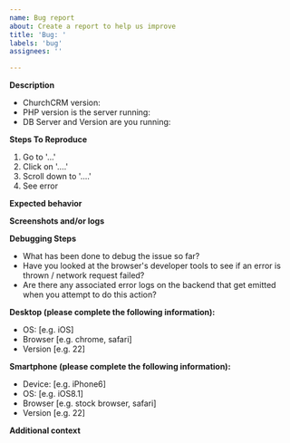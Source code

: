 ```yaml
---
name: Bug report
about: Create a report to help us improve
title: 'Bug: '
labels: 'bug'
assignees: ''

---
```


**Description**

<!-- A clear and concise description of what the bug is. -->

- ChurchCRM version: 
- PHP version is the server running:
- DB Server and Version are you running:

**Steps To Reproduce**

<!-- Steps to reproduce the behavior: -->

1. Go to '...'
2. Click on '....'
3. Scroll down to '....'
4. See error

**Expected behavior**

<!-- A clear and concise description of what you expected to happen. -->

**Screenshots and/or logs**

<!-- If applicable, add screenshots or share logs help explain your problem. -->

**Debugging Steps**

<!-- If you need help debugging, please refer to  the wiki for guidance: https://github.com/ChurchCRM/CRM/wiki/Logging-and-Diagnostics. -->

* What has been done to debug the issue so far?
* Have you looked at the browser's developer tools to see if an error is thrown / network request failed?
* Are there any associated error logs on the backend that get emitted when you attempt to do this action?


**Desktop (please complete the following information):**

 - OS: [e.g. iOS]
 - Browser [e.g. chrome, safari]
 - Version [e.g. 22]

**Smartphone (please complete the following information):**

 - Device: [e.g. iPhone6]
 - OS: [e.g. iOS8.1]
 - Browser [e.g. stock browser, safari]
 - Version [e.g. 22]

**Additional context**

<!-- Add any other context about the problem here. -->
